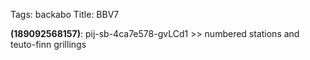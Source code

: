 Tags: backabo
Title: BBV7
  
**(189092568157)**: pij-sb-4ca7e578-gvLCd1 >> numbered stations and teuto-finn grillings
